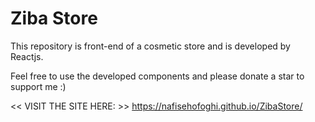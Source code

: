 # Ziba Store

 This repository is front-end of a cosmetic store and is developed by Reactjs.

 Feel free to use the developed components and please donate a star to support me :)
 
 
 
 << VISIT THE SITE HERE: >>
 https://nafisehofoghi.github.io/ZibaStore/
